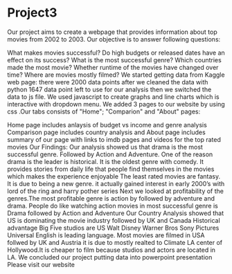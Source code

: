 # Project3
Our project aims to create a webpage that provides information about top movies from 2002 to 2003. Our objective is to answer following questions:

What makes movies successful?
Do high budgets or released dates have an effect on its success?
What is the most successful genre?
Which countries made the most movie?
Whether runtime of the movies have changed over time?
Where are movies mostly filmed?
We started getting data from Kaggle web page: there were 2000 data points after we cleaned the data with python 1647 data point left to use for our analysis then we switched the data to js file. We used javascript to create graphs and line charts which is interactive with dropdown menu. We added 3 pages to our website by using css .Our tabs consists of "Home"; "Comparion" and "About" pages:

Home page includes anlaysis of budget vs income and genre analysis
Comparison page includes country analysis
and About page includes summary of our page with links to imdb pages and videos for the top rated movies Our Findings: Our analysis showed us that drama is the most successful genre. Followed by Action and Adventure. One of the reason drama is the leader is historical. It is the oldest genre with comedy. It provides stories from daily life that people find themselves in the movies which makes the experience enjoyable The least rated movies are fantasy. It is due to being a new genre. it actually gained interest in early 2000’s with lord of the ring and harry pother series Next we looked at profitability of the genres.The most profitable genre is action by followed by adventure and drama. People do like watching action movies in most successful genre is Drama followed by Action and Adventure Our Country Analysis showed that US is dominating the movie industry followed by UK and Canada Historical advantage Big Five studios are US Walt Disney Warner Bros Sony Pictures Universal English is leading language. Most movies are filmed in USA follwed by UK and Austria it is due to mostly realted to Climate LA center of Hollywood.It is cheaper to film because studios and actors are located in LA. We concluded our project putting data into powerpoint presentation
Please visit our website

